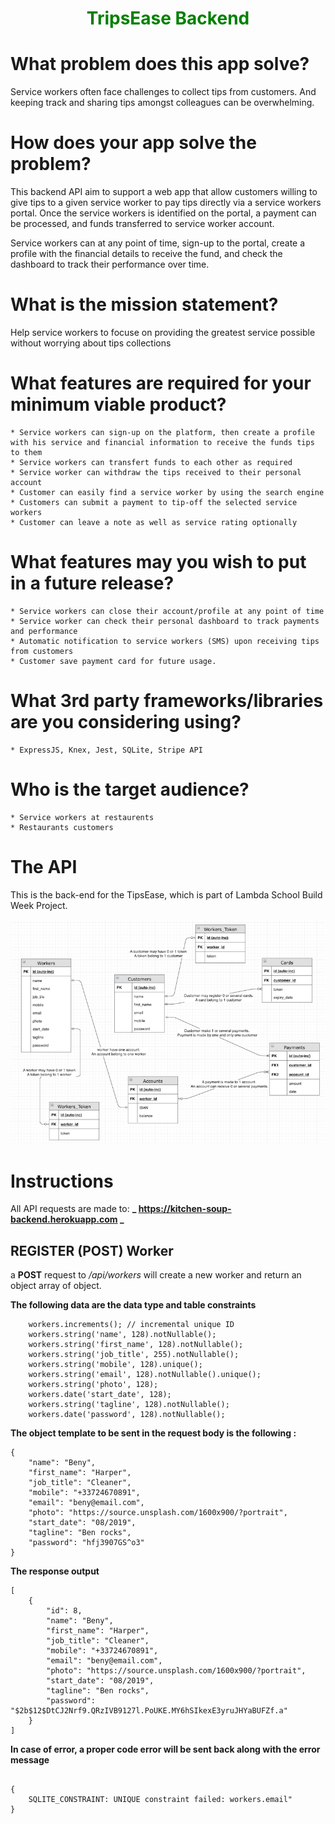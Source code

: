 # <p align="center" style="color: green" size="40"> TripsEase Backend </p>

# What problem does this app solve?
Service workers often face challenges to collect tips from customers. And keeping track and sharing tips amongst colleagues can be overwhelming.
	
# How does your app solve the problem?

This backend API aim to support a web app that allow customers willing to give tips to a given service worker to pay tips directly via a service workers portal. Once the service workers is identified on the portal, a payment can be processed, and funds transferred to service worker account.

Service workers can at any point of time, sign-up to the portal, create a profile with the financial details to receive the fund, and check the dashboard to track their performance over time.


# What is the mission statement?
Help service workers to focuse on providing the greatest service possible without worrying about tips collections 

# What features are required for your minimum viable product?
	* Service workers can sign-up on the platform, then create a profile with his service and financial information to receive the funds tips to them
	* Service workers can transfert funds to each other as required
	* Service worker can withdraw the tips received to their personal account
	* Customer can easily find a service worker by using the search engine
	* Customers can submit a payment to tip-off the selected service workers
	* Customer can leave a note as well as service rating optionally

# What features may you wish to put in a future release?
	* Service workers can close their account/profile at any point of time
	* Service worker can check their personal dashboard to track payments and performance
	* Automatic notification to service workers (SMS) upon receiving tips from customers
	* Customer save payment card for future usage.

# What 3rd party frameworks/libraries are you considering using?
	* ExpressJS, Knex, Jest, SQLite, Stripe API

# Who is the target audience?
	* Service workers at restaurents
	* Restaurants customers  

# The API

This is the back-end for the TipsEase, which is part of Lambda School Build Week Project.

<p align="center">
  <img src="schema_small.png" width="700" alt="TipsEase data model">
</p>

# Instructions

All API requests are made to: **_ https://kitchen-soup-backend.herokuapp.com _**

## REGISTER (POST) Worker

a **POST** request to _/api/workers_ will create a new worker and return an object array of object.

**The following data are the data type and table constraints** 
```
	workers.increments(); // incremental unique ID
	workers.string('name', 128).notNullable();
	workers.string('first_name', 128).notNullable();
	workers.string('job_title', 255).notNullable();
	workers.string('mobile', 128).unique();
	workers.string('email', 128).notNullable().unique();
	workers.string('photo', 128);
	workers.date('start_date', 128);
	workers.string('tagline', 128).notNullable();
	workers.date('password', 128).notNullable();
```

**The object template to be sent in the request body is the following :**

```
{
	"name": "Beny",
	"first_name": "Harper",
	"job_title": "Cleaner",
	"mobile": "+33724670891",
	"email": "beny@email.com",
	"photo": "https://source.unsplash.com/1600x900/?portrait",
	"start_date": "08/2019",
	"tagline": "Ben rocks",
	"password": "hfj3907GS^o3"
}
```

**The response output**


```
[
    {
        "id": 8,
        "name": "Beny",
        "first_name": "Harper",
        "job_title": "Cleaner",
        "mobile": "+33724670891",
        "email": "beny@email.com",
        "photo": "https://source.unsplash.com/1600x900/?portrait",
        "start_date": "08/2019",
        "tagline": "Ben rocks",
        "password": "$2b$12$DtCJ2Nrf9.QRzIVB9127l.PoUKE.MY6hSIkexE3yruJHYaBUFZf.a"
    }
]
```

**In case of error, a proper code error will be sent back along with the error message**

```

{
	SQLITE_CONSTRAINT: UNIQUE constraint failed: workers.email"
}

```